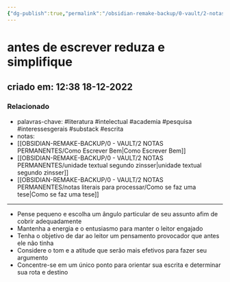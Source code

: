```yaml
---
{"dg-publish":true,"permalink":"/obsidian-remake-backup/0-vault/2-notas-permanentes/antes-de-escrever-reduza-e-simplifique/","tags":["permanente","literatura","intelectual","academia","pesquisa","interessesgerais","substack","escrita"],"dgHomeLink":true,"dgShowLocalGraph":true,"dgShowFileTree":true,"dgEnableSearch":true,"noteIcon":""}
---
```


# antes de escrever reduza e simplifique
## criado em: 12:38 18-12-2022

### Relacionado
- palavras-chave: #literatura #intelectual #academia #pesquisa #interessesgerais #substack #escrita
- notas: 
- [[OBSIDIAN-REMAKE-BACKUP/0 - VAULT/2 NOTAS PERMANENTES/Como Escrever Bem\|Como Escrever Bem]]
- [[OBSIDIAN-REMAKE-BACKUP/0 - VAULT/2 NOTAS PERMANENTES/unidade textual segundo zinsser\|unidade textual segundo zinsser]]
- [[OBSIDIAN-REMAKE-BACKUP/0 - VAULT/2 NOTAS PERMANENTES/notas literais para processar/Como se faz uma tese\|Como se faz uma tese]]
---
- Pense pequeno e escolha um ângulo particular de seu assunto afim de cobrir adequadamente
- Mantenha a energia e o entusiasmo para manter o leitor engajado
- Tenha o objetivo de dar ao leitor um pensamento provocador que antes ele não tinha
- Considere o tom e a atitude que serão mais efetivos para fazer seu argumento
- Concentre-se em um único ponto para orientar sua escrita e determinar sua rota e destino